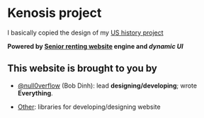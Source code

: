 # Kenosis project

I basically copied the design of my [US history project](https://github.com/bobdinh139/UsHistoryProject)

**Powered by [Senior renting website](https://github.com/bobdinh139/SeniorRenting) engine and _dynamic UI_** 

## This website is brought to you by

+ [@null0verflow](https://github.com/null0verflow) (Bob Dinh): lead **designing/developing**; wrote **Everything**.

+ [Other](https://github.com/bobdinh139/SeniorRenting/wiki/Thanksto): libraries for developing/designing website 


